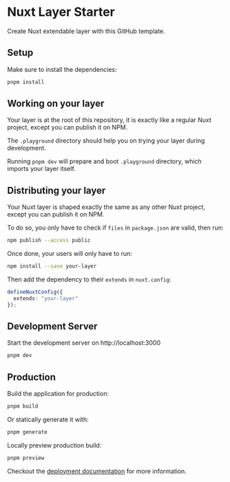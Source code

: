 # Nuxt Layer Starter

Create Nuxt extendable layer with this GitHub template.

## Setup

Make sure to install the dependencies:

```bash
pnpm install
```

## Working on your layer

Your layer is at the root of this repository, it is exactly like a regular Nuxt project, except you can publish it on NPM.

The `.playground` directory should help you on trying your layer during development.

Running `pnpm dev` will prepare and boot `.playground` directory, which imports your layer itself.

## Distributing your layer

Your Nuxt layer is shaped exactly the same as any other Nuxt project, except you can publish it on NPM.

To do so, you only have to check if `files` in `package.json` are valid, then run:

```bash
npm publish --access public
```

Once done, your users will only have to run:

```bash
npm install --save your-layer
```

Then add the dependency to their `extends` in `nuxt.config`:

```ts
defineNuxtConfig({
  extends: "your-layer"
});
```

## Development Server

Start the development server on http://localhost:3000

```bash
pnpm dev
```

## Production

Build the application for production:

```bash
pnpm build
```

Or statically generate it with:

```bash
pnpm generate
```

Locally preview production build:

```bash
pnpm preview
```

Checkout the [deployment documentation](https://nuxt.com/docs/getting-started/deployment) for more information.
